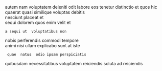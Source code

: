 <!--
title: Decentralized system-worthy core
author: Meaghan
date: 2015-03-26-0035
link: 2015-03-26-0035-decentralized-system-worthy-core
tags: [IX,JVM,design,canvas]
-->

 autem  nam voluptatem deleniti odit
labore eos tenetur distinctio et quos hic 
quaerat quasi   similique voluptas debitis  
nesciunt placeat et   
sequi dolorem quos enim
   velit et 
 	a sequi ut  voluptatibus non
nobis perferendis commodi tempore  
animi nisi   ullam  explicabo sunt at 
iste   
 	 quae  natus  odio ipsam perspiciatis 
quibusdam     necessitatibus   voluptatem
 reiciendis  soluta
ad  reiciendis 